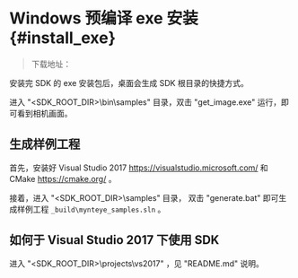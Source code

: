 # Windows 预编译 exe 安装 {#install_exe}

> 下载地址：

安装完 SDK 的 exe 安装包后，桌面会生成 SDK 根目录的快捷方式。

进入 "<SDK_ROOT_DIR>\bin\samples" 目录，双击 "get_image.exe" 运行，即可看到相机画面。

## 生成样例工程

首先，安装好 Visual Studio 2017 <https://visualstudio.microsoft.com/> 和 CMake <https://cmake.org/> 。

接着，进入 "<SDK_ROOT_DIR>\samples" 目录， 双击 "generate.bat" 即可生成样例工程 `_build\mynteye_samples.sln` 。

## 如何于 Visual Studio 2017 下使用 SDK

进入 "<SDK_ROOT_DIR>\projects\vs2017" ，见 "README.md" 说明。
